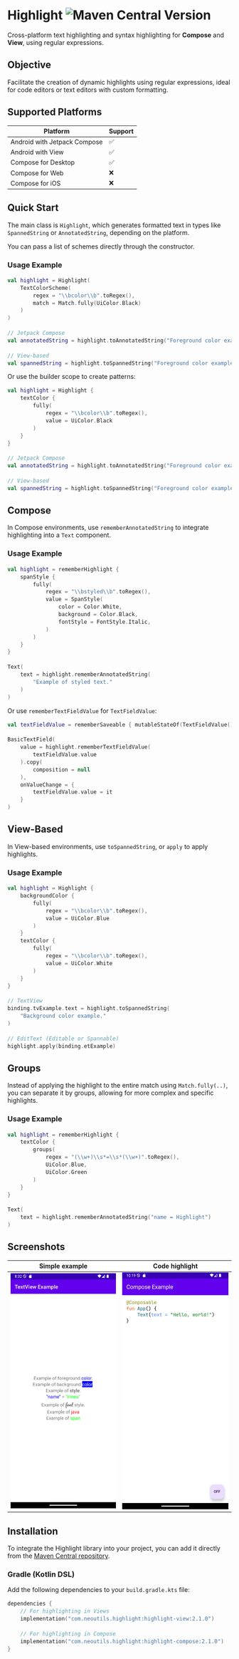 # Highlight ![Maven Central Version](https://img.shields.io/maven-central/v/com.neoutils.highlight/highlight-core)

Cross-platform text highlighting and syntax highlighting for **Compose** and **View**, using regular expressions.

## Objective

Facilitate the creation of dynamic highlights using regular expressions, ideal for code editors or text editors with custom formatting.

## Supported Platforms

| Platform                     | Support |
|------------------------------|---------|
| Android with Jetpack Compose | ✅       |
| Android with View            | ✅       |
| Compose for Desktop          | ✅       |
| Compose for Web              | ❌       |
| Compose for iOS              | ❌       |

## Quick Start

The main class is `Highlight`, which generates formatted text in types like `SpannedString` or `AnnotatedString`, depending on the platform. 

You can pass a list of schemes directly through the constructor.

### Usage Example

```kotlin
val highlight = Highlight(
    TextColorScheme(
        regex = "\\bcolor\\b".toRegex(),
        match = Match.fully(UiColor.Black)
    )
)

// Jetpack Compose
val annotatedString = highlight.toAnnotatedString("Foreground color example.")

// View-based
val spannedString = highlight.toSpannedString("Foreground color example.")
```

Or use the builder scope to create patterns:

```kotlin
val highlight = Highlight {
    textColor {
        fully(
            regex = "\\bcolor\\b".toRegex(),
            value = UiColor.Black
        )
    }
}

// Jetpack Compose
val annotatedString = highlight.toAnnotatedString("Foreground color example.")

// View-based
val spannedString = highlight.toSpannedString("Foreground color example.")
```

## Compose

In Compose environments, use `rememberAnnotatedString` to integrate highlighting into a `Text` component.

### Usage Example

```kotlin
val highlight = rememberHighlight {
    spanStyle {
        fully(
            regex = "\\bstyled\\b".toRegex(),
            value = SpanStyle(
                color = Color.White,
                background = Color.Black,
                fontStyle = FontStyle.Italic,
            )
        )
    }
}

Text(
    text = highlight.rememberAnnotatedString(
        "Example of styled text."
    )
)
```

Or use `rememberTextFieldValue` for `TextFieldValue`:

``` kotlin
val textFieldValue = rememberSaveable { mutableStateOf(TextFieldValue()) }

BasicTextField(
    value = highlight.rememberTextFieldValue(
        textFieldValue.value
    ).copy(
        composition = null
    ),
    onValueChange = {
        textFieldValue.value = it
    }
)
```

## View-Based

In View-based environments, use `toSpannedString`, or `apply` to apply highlights.

### Usage Example

``` kotlin
val highlight = Highlight {
    backgroundColor {
        fully(
            regex = "\\bcolor\\b".toRegex(),
            value = UiColor.Blue
        )
    }
    textColor {
        fully(
            regex = "\\bcolor\\b".toRegex(),
            value = UiColor.White
        )
    }
}

// TextView
binding.tvExample.text = highlight.toSpannedString(
    "Background color example."
)

// EditText (Editable or Spannable)
highlight.apply(binding.etExample)
```

## Groups

Instead of applying the highlight to the entire match using `Match.fully(..)`, you can separate it by groups, allowing for more complex and specific highlights.

### Usage Example

```kotlin
val highlight = rememberHighlight {
    textColor {
        groups(
            regex = "(\\w+)\\s*=\\s*(\\w+)".toRegex(),
            UiColor.Blue,
            UiColor.Green
        )
    }
}

Text(
    text = highlight.rememberAnnotatedString("name = Highlight")
)
```

## Screenshots

| Simple example                                    | Code highlight                                    |
|---------------------------------------------------|---------------------------------------------------|
| ![view-example.png](screenshots/view-example.png) | ![code-example.png](screenshots/code-example.png) |

## Installation

To integrate the Highlight library into your project, you can add it directly from the [Maven Central repository](https://central.sonatype.com/namespace/com.neoutils.highlight).

### Gradle (Kotlin DSL)

Add the following dependencies to your `build.gradle.kts` file:

```kotlin
dependencies {
    // For highlighting in Views
    implementation("com.neoutils.highlight:highlight-view:2.1.0")
    
    // For highlighting in Compose
    implementation("com.neoutils.highlight:highlight-compose:2.1.0")
}
```